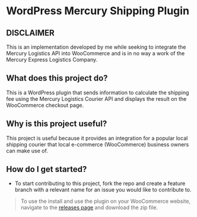 # WordPress Mercury Shipping Plugin

## DISCLAIMER
This is an implementation developed by me while seeking to integrate the Mercury Logistics API into WooCommerce and is in no way a work of the Mercury Express Logistics Company.

## What does this project do?
This is a WordPress plugin that sends information to calculate the shipping fee using the Mercury Logistics Courier API and displays the result on the WooCommerce checkout page.

## Why is this project useful?
This project is useful because it provides an integration for a popular local shipping courier that local e-commerce (WooCommerce) business owners can make use of.

## How do I get started?
* To start contributing to this project, fork the repo and create a feature branch with a relevant name for an issue you would like to contribute to.
> To use the install and use the plugin on your WooCommerce website, navigate to the [releases page]([url](https://github.com/Mwansasquared/wp-mercury-shipping-plugin/releases)) and download the zip file.
